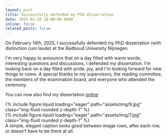 ```yaml
---
layout: post
title: Successfully defended my PhD dissertation
date: 2025-02-18 18:00:00-0400
inline: false
related_posts: false
---
```


On February 14th, 2025, I successfully defended my PhD dissertation (with distinction cum laude) at the Radboud University Nijmegen.

I'm very happy to announce that on a day filled with warm words, interesting questions and discussions, I defended my dissertation. I'm looking back on a day filled with pride, joy, and I'm looking forward for new things to come. A special thanks to my supervisors, the reading committee, the members of the examination board, and everyone who attended the ceremony.

You can now also find my dissertation [online](https://repository.ubn.ru.nl/handle/2066/315703)

<div class="row mt-3">
    <div class="col-sm mt-3 mt-md-0">
        {% include figure.liquid loading="eager" path="assets/img/9.jpg" class="img-fluid rounded z-depth-1" %}
    </div>
    <div class="col-sm mt-3 mt-md-0">
        {% include figure.liquid loading="eager" path="assets/img/7.jpg" class="img-fluid rounded z-depth-1" %}
    </div>
</div>
<div class="caption">
    A simple, elegant caption looks good between image rows, after each row, or doesn't have to be there at all.
</div>
